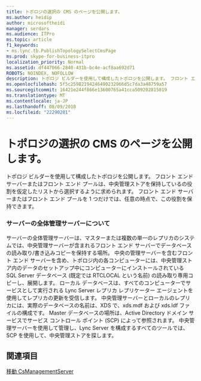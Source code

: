 ```yaml
---
title: トポロジの選択の CMS のページを公開します。
ms.author: heidip
author: microsoftheidi
manager: serdars
ms.audience: ITPro
ms.topic: article
f1_keywords:
- ms.lync.tb.PublishTopologySelectCmsPage
ms.prod: skype-for-business-itpro
localization_priority: Normal
ms.assetid: df447066-2840-431b-bc4e-acf8aa692d71
ROBOTS: NOINDEX, NOFOLLOW
description: トポロジ ビルダーを使用して構成したトポロジを公開します。 フロント エンド サーバーまたはフロント エンド プールは、中央管理ストアを保持しているの役割を仮定したリストから選択するように求められます。 フロント エンド サーバーまたはフロント エンド プールを 1 つだけでは、任意の時点で、この役割を保持できます。
ms.openlocfilehash: 5f5c25982194246490232966d5c7da3a48759a57
ms.sourcegitcommit: 16421e244f866e13600765a41cca509202815819
ms.translationtype: MT
ms.contentlocale: ja-JP
ms.lasthandoff: 08/09/2018
ms.locfileid: "22290281"
---
```

# <a name="publish-topology-select-cms-page"></a>トポロジの選択の CMS のページを公開します。
 
トポロジ ビルダーを使用して構成したトポロジを公開します。 フロント エンド サーバーまたはフロント エンド プールは、中央管理ストアを保持しているの役割を仮定したリストから選択するように求められます。 フロント エンド サーバーまたはフロント エンド プールを 1 つだけでは、任意の時点で、この役割を保持できます。 
  
### <a name="about-the-central-management-server"></a>サーバーの全体管理サーバーについて
サーバーの全体管理サーバーは、マスターまたは複数の単一のレプリカのシステムでは、中央管理サーバーが含まれるフロント エンド サーバーでデータベースの読み取り/書き込みコピーを保持する場所。 中央の管理サーバーを含むフロント エンド サーバーを含め、トポロジ内の各コンピューターには、中央管理ストア内のデータのセットアップ中にコンピューターにインストールされている SQL Server データベース (既定では RTCLOCAL という名前) の読み取り専用コピーし、展開します。 ローカル データベースは、すべてのコンピューターでサービスとして実行される Lync Server レプリカ レプリケーター エージェントを使用してレプリカの更新を受信します。 中央管理サーバーとローカルのレプリカには、実際のデータベースの名前は、XDS で、xds.mdf および xds.ldf ファイルの構成です。 Master データベースの場所は、Active Directory ドメイン サービスでサービス コントロール ポイント (SCP) によって参照されます。 中央管理サーバーを使用して管理し、Lync Server を構成するすべてのツールでは、SCP を使用して、中央管理ストアを探します。
  
## <a name="see-also"></a>関連項目

[移動 CsManagementServer](https://docs.microsoft.com/powershell/module/skype/move-csmanagementserver?view=skype-ps)